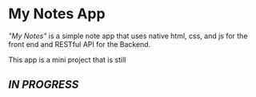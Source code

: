 # My Notes App
*"My Notes"* is a simple note app that uses native html, css, and js for the front end and RESTful API for the Backend. 


This app is a mini project that is still
## *IN PROGRESS*